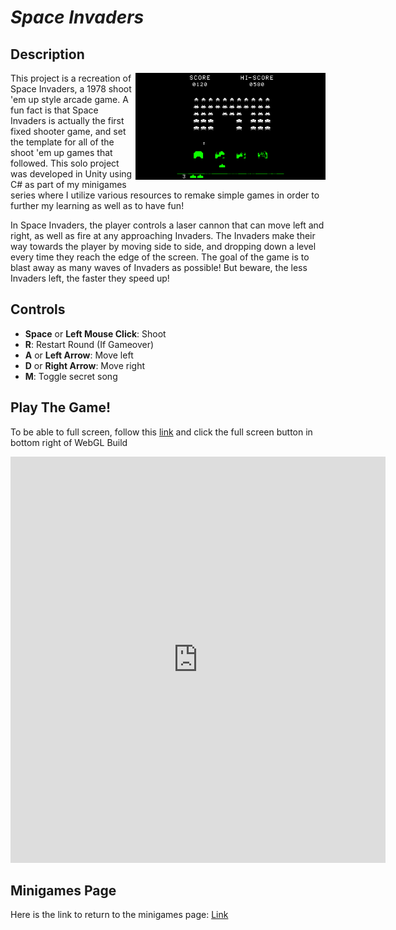 # *Space Invaders*

## Description
<img class="borderimage" align="right" width="304.128" height="171.072" src="https://github.com/SergeiBak/PersonalWebsite/blob/master/images/SpaceInvaders.png?raw=true">
This project is a recreation of Space Invaders, a 1978 shoot 'em up style arcade game. A fun fact is that Space Invaders is actually the first fixed shooter 
game, and set the template for all of the shoot 'em up games that followed. This solo project was developed in Unity using C# as part of my minigames series 
where I utilize various resources to remake simple games in order to further my learning as well as to have fun!      

In Space Invaders, the player controls a laser cannon that can move left and right, as well as fire at any approaching Invaders. The Invaders make their way 
towards the player by moving side to side, and dropping down a level every time they reach the edge of the screen. The goal of the game is to blast away as many 
waves of Invaders as possible! But beware, the less Invaders left, the faster they speed up!    

## Controls    
- **Space** or **Left Mouse Click**: Shoot
- **R**: Restart Round (If Gameover)
- **A** or **Left Arrow**: Move left
- **D** or **Right Arrow**: Move right
- **M**: Toggle secret song

## Play The Game!
To be able to full screen, follow this [link](https://sergeibak.github.io/Space-Invaders/SpaceInvadersBuild/) and click the full screen button in bottom right of WebGL Build   

<center>
<iframe 
    src="https://sergeibak.github.io/Space-Invaders/SpaceInvadersBuild/index.html" 
    style="border:0px #000000 none;" 
    name="HeroTNG" 
    scrolling="no" 
    frameborder="1" 
    marginheight="px" 
    marginwidth="340px" 
    height="650px" 
    width="600px">
</iframe>
</center>   

## Minigames Page
Here is the link to return to the minigames page: [Link](https://sergeibak.github.io/PersonalWebsite/Minigames)
